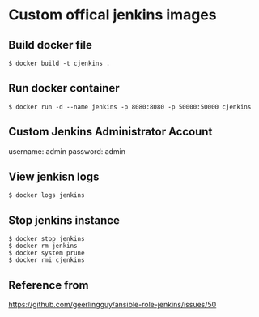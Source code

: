 # Custom offical jenkins images

## Build docker file

```shell
$ docker build -t cjenkins .
```

## Run docker container

```shell
$ docker run -d --name jenkins -p 8080:8080 -p 50000:50000 cjenkins
```

## Custom Jenkins Administrator Account

username: admin
password: admin

## View jenkisn logs

```shell
$ docker logs jenkins
```

## Stop jenkins instance

```shell
$ docker stop jenkins
$ docker rm jenkins
$ docker system prune
$ docker rmi cjenkins
```

## Reference from 

https://github.com/geerlingguy/ansible-role-jenkins/issues/50
